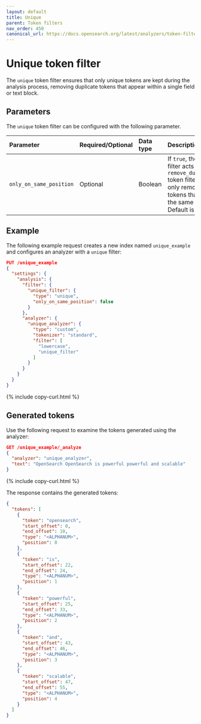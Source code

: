 ```yaml
---
layout: default
title: Unique
parent: Token filters
nav_order: 450
canonical_url: https://docs.opensearch.org/latest/analyzers/token-filters/unique/
---
```


# Unique token filter

The `unique` token filter ensures that only unique tokens are kept during the analysis process, removing duplicate tokens that appear within a single field or text block. 

## Parameters

The `unique` token filter can be configured with the following parameter.

Parameter | Required/Optional | Data type | Description
:--- | :--- | :--- | :--- 
`only_on_same_position` | Optional | Boolean | If `true`, the token filter acts as a `remove_duplicates` token filter and only removes tokens that are in the same position. Default is `false`.

## Example

The following example request creates a new index named `unique_example` and configures an analyzer with a `unique` filter:

```json
PUT /unique_example
{
  "settings": {
    "analysis": {
      "filter": {
        "unique_filter": {
          "type": "unique",
          "only_on_same_position": false
        }
      },
      "analyzer": {
        "unique_analyzer": {
          "type": "custom",
          "tokenizer": "standard",
          "filter": [
            "lowercase",
            "unique_filter"
          ]
        }
      }
    }
  }
}
```
{% include copy-curl.html %}

## Generated tokens

Use the following request to examine the tokens generated using the analyzer:

```json
GET /unique_example/_analyze
{
  "analyzer": "unique_analyzer",
  "text": "OpenSearch OpenSearch is powerful powerful and scalable"
}
```
{% include copy-curl.html %}

The response contains the generated tokens:

```json
{
  "tokens": [
    {
      "token": "opensearch",
      "start_offset": 0,
      "end_offset": 10,
      "type": "<ALPHANUM>",
      "position": 0
    },
    {
      "token": "is",
      "start_offset": 22,
      "end_offset": 24,
      "type": "<ALPHANUM>",
      "position": 1
    },
    {
      "token": "powerful",
      "start_offset": 25,
      "end_offset": 33,
      "type": "<ALPHANUM>",
      "position": 2
    },
    {
      "token": "and",
      "start_offset": 43,
      "end_offset": 46,
      "type": "<ALPHANUM>",
      "position": 3
    },
    {
      "token": "scalable",
      "start_offset": 47,
      "end_offset": 55,
      "type": "<ALPHANUM>",
      "position": 4
    }
  ]
}
```
